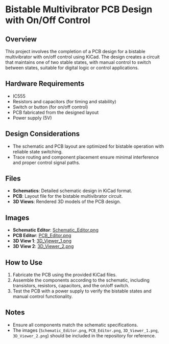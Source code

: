 <xaiArtifact artifact_id="b38ed180-ad3d-401d-91f7-803dfe61e8ce" artifact_version_id="9ca15b6c-c34d-4cab-a583-a788ae3c9355" title="README.md" contentType="text/markdown">

# Bistable Multivibrator PCB Design with On/Off Control

## Overview
This project involves the completion of a PCB design for a bistable multivibrator with on/off control using KiCad. The design creates a circuit that maintains one of two stable states, with manual control to switch between states, suitable for digital logic or control applications.

## Hardware Requirements
- IC555
- Resistors and capacitors (for timing and stability)
- Switch or button (for on/off control)
- PCB fabricated from the designed layout
- Power supply (5V)

## Design Considerations
- The schematic and PCB layout are optimized for bistable operation with reliable state switching.
- Trace routing and component placement ensure minimal interference and proper control signal paths.

## Files
- **Schematics**: Detailed schematic design in KiCad format.
- **PCB**: Layout file for the bistable multivibrator circuit.
- **3D Views**: Rendered 3D models of the PCB design.

## Images
- **Schematic Editor**: [Schematic_Editor.png](Schematic_Editor.png)
- **PCB Editor**: [PCB_Editor.png](PCB_Editor.png)
- **3D View 1**: [3D_Viewer_1.png](3D_Viewer_1.png)
- **3D View 2**: [3D_Viewer_2.png](3D_Viewer_2.png)

## How to Use
1. Fabricate the PCB using the provided KiCad files.
2. Assemble the components according to the schematic, including transistors, resistors, capacitors, and the on/off switch.
3. Test the PCB with a power supply to verify the bistable states and manual control functionality.

## Notes
- Ensure all components match the schematic specifications.
- The images (`Schematic_Editor.png`, `PCB_Editor.png`, `3D_Viewer_1.png`, `3D_Viewer_2.png`) should be included in the repository for reference.